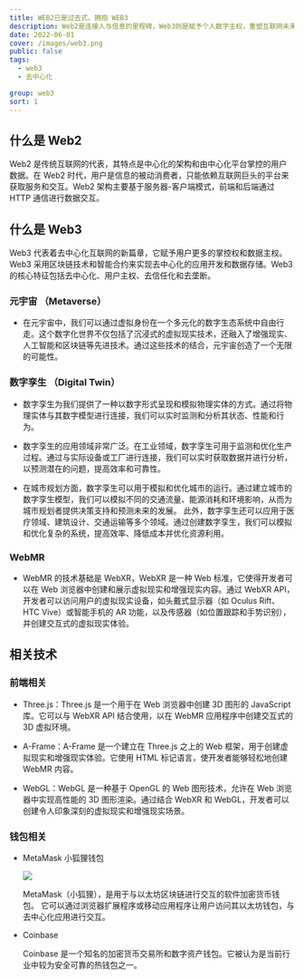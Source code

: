 ```yaml
---
title: WEB2已是过去式，拥抱 WEB3
description: Web2是连接人与信息的里程碑，Web3则是赋予个人数字主权，重塑互联网未来的浪潮。
date: 2022-06-01
cover: /images/web3.png
public: false
tags:
  - web3
  - 去中心化

group: web3
sort: 1
---
```


## 什么是 Web2

Web2 是传统互联网的代表，其特点是中心化的架构和由中心化平台掌控的用户数据。在 Web2 时代，用户是信息的被动消费者，只能依赖互联网巨头的平台来获取服务和交互。Web2 架构主要基于服务器-客户端模式，前端和后端通过 HTTP 通信进行数据交互。

## 什么是 Web3

Web3 代表着去中心化互联网的新篇章，它赋予用户更多的掌控权和数据主权。Web3 采用区块链技术和智能合约来实现去中心化的应用开发和数据存储。Web3 的核心特征包括去中心化、用户主权、去信任化和去垄断。

### 元宇宙 （Metaverse）

- 在元宇宙中，我们可以通过虚拟身份在一个多元化的数字生态系统中自由行走。这个数字化世界不仅包括了沉浸式的虚拟现实技术，还融入了增强现实、人工智能和区块链等先进技术。通过这些技术的结合，元宇宙创造了一个无限的可能性。

### 数字孪生 （Digital Twin）

- 数字孪生为我们提供了一种以数字形式呈现和模拟物理实体的方式。通过将物理实体与其数字模型进行连接，我们可以实时监测和分析其状态、性能和行为。

- 数字孪生的应用领域非常广泛。在工业领域，数字孪生可用于监测和优化生产过程。通过与实际设备或工厂进行连接，我们可以实时获取数据并进行分析，以预测潜在的问题，提高效率和可靠性。

- 在城市规划方面，数字孪生可以用于模拟和优化城市的运行。通过建立城市的数字孪生模型，我们可以模拟不同的交通流量、能源消耗和环境影响，从而为城市规划者提供决策支持和预测未来的发展。
  此外，数字孪生还可以应用于医疗领域、建筑设计、交通运输等多个领域。通过创建数字孪生，我们可以模拟和优化复杂的系统，提高效率、降低成本并优化资源利用。

### WebMR

- WebMR 的技术基础是 WebXR，WebXR 是一种 Web 标准，它使得开发者可以在 Web 浏览器中创建和展示虚拟现实和增强现实内容。通过 WebXR API，开发者可以访问用户的虚拟现实设备，如头戴式显示器（如 Oculus Rift、HTC Vive）或智能手机的 AR 功能，以及传感器（如位置跟踪和手势识别），并创建交互式的虚拟现实体验。

###

## 相关技术

### 前端相关

- Three.js：Three.js 是一个用于在 Web 浏览器中创建 3D 图形的 JavaScript 库。它可以与 WebXR API 结合使用，以在 WebMR 应用程序中创建交互式的 3D 虚拟环境。

- A-Frame：A-Frame 是一个建立在 Three.js 之上的 Web 框架，用于创建虚拟现实和增强现实体验。它使用 HTML 标记语言，使开发者能够轻松地创建 WebMR 内容。

- WebGL：WebGL 是一种基于 OpenGL 的 Web 图形技术，允许在 Web 浏览器中实现高性能的 3D 图形渲染。通过结合 WebXR 和 WebGL，开发者可以创建令人印象深刻的虚拟现实和增强现实场景。

### 钱包相关

- MetaMask 小狐狸钱包

  ![](https://guohuiweb3.oss-cn-beijing.aliyuncs.com/3c6d674e1136cb01168ae28cb73beb2d.jpg?Expires=1685954438&OSSAccessKeyId=TMP.3Ki62XBCNpBpP9ebTFFcgwTWyESC185gRpWreKzfZiL1xpEP2zESgVmXLWAUE1NhMdASNC89GtukU7RFPKpHuZ13G26FL5&Signature=d0zOKzVITbS19Ry4QBpPNt%2Bt7%2FU%3D)

  MetaMask（小狐狸），是用于与以太坊区块链进行交互的软件加密货币钱包。 它可以通过浏览器扩展程序或移动应用程序让用户访问其以太坊钱包，与去中心化应用进行交互。

- Coinbase

  Coinbase 是一个知名的加密货币交易所和数字资产钱包。它被认为是当前行业中较为安全可靠的热钱包之一。
